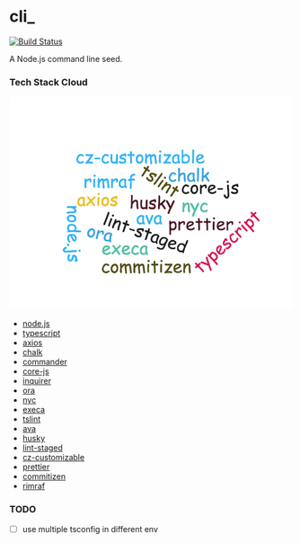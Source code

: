 # cli\_

[![Build Status](https://travis-ci.org/aikin/cli_.svg?branch=master)](https://travis-ci.org/aikin/cli_)

A Node.js command line seed.


### Tech Stack Cloud

<img src='./word-cloud.png' width='600px' />

 * [node.js](https://github.com/nodejs/node)
 * [typescript](https://github.com/Microsoft/TypeScript)
 * [axios](https://github.com/axios/axios)
 * [chalk](https://github.com/chalk/chalk)
 * [commander](https://github.com/tj/commander.js)
 * [core-js](https://github.com/zloirock/core-js)
 * [inquirer](https://github.com/zloirock/core-js)
 * [ora](https://github.com/sindresorhus/ora)
 * [nyc](https://github.com/istanbuljs/nyc)
 * [execa](https://github.com/sindresorhus/execa)
 * [tslint](https://github.com/palantir/tslint)
 * [ava](https://github.com/avajs/ava)
 * [husky](https://github.com/typicode/husky)
 * [lint-staged](https://github.com/okonet/lint-staged)
 * [cz-customizable](https://github.com/leonardoanalista/cz-customizable)
 * [prettier](https://github.com/prettier/prettier)
 * [commitizen](https://github.com/commitizen/cz-cli)
 * [rimraf](https://github.com/isaacs/rimraf)


### TODO
- [ ] use multiple tsconfig in different env
